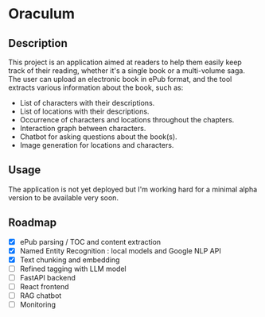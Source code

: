 # Oraculum

## Description

This project is an application aimed at readers to help them easily keep track of their reading, whether it's a single book or a multi-volume saga. The user can upload an electronic book in ePub format, and the tool extracts various information about the book, such as:

- List of characters with their descriptions.
- List of locations with their descriptions.
- Occurrence of characters and locations throughout the chapters.
- Interaction graph between characters.
- Chatbot for asking questions about the book(s).
- Image generation for locations and characters.

## Usage 

The application is not yet deployed but I'm working hard for a minimal alpha version to be available very soon.

## Roadmap

- [x] ePub parsing / TOC and content extraction
- [x] Named Entity Recognition : local models and Google NLP API
- [x] Text chunking and embedding
- [ ] Refined tagging with LLM model
- [ ] FastAPI backend
- [ ] React frontend
- [ ] RAG chatbot
- [ ] Monitoring